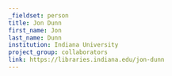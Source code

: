 ```yaml
---
_fieldset: person
title: Jon Dunn
first_name: Jon
last_name: Dunn
institution: Indiana University
project_group: collaborators
link: https://libraries.indiana.edu/jon-dunn
---
```


